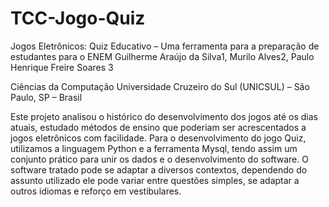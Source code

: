 # TCC-Jogo-Quiz

Jogos Eletrônicos: Quiz Educativo – Uma ferramenta para a preparação de estudantes para o ENEM
  Guilherme Araújo da Silva1, Murilo Alves2, Paulo Henrique Freire Soares		3

  Ciências da Computação
  Universidade Cruzeiro do Sul (UNICSUL) – São Paulo, SP – Brasil

Este projeto analisou o histórico do desenvolvimento dos jogos até os dias atuais, estudado métodos de ensino que poderiam ser acrescentados a jogos eletrônicos com facilidade. Para o desenvolvimento do jogo Quiz, utilizamos a linguagem Python e a ferramenta Mysql, tendo assim um conjunto prático para unir os dados e o desenvolvimento do software. O software tratado pode se adaptar a diversos contextos, dependendo do assunto utilizado ele pode variar entre questões simples, se adaptar a outros idiomas e reforço em vestibulares. 	
 

